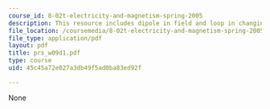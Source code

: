 ```yaml
---
course_id: 8-02t-electricity-and-magnetism-spring-2005
description: This resource includes dipole in field and loop in changing field.
file_location: /coursemedia/8-02t-electricity-and-magnetism-spring-2005/45c45a72e027a3db49f5ad0ba83ed92f_prs_w09d1.pdf
file_type: application/pdf
layout: pdf
title: prs_w09d1.pdf
type: course
uid: 45c45a72e027a3db49f5ad0ba83ed92f

---
```

None